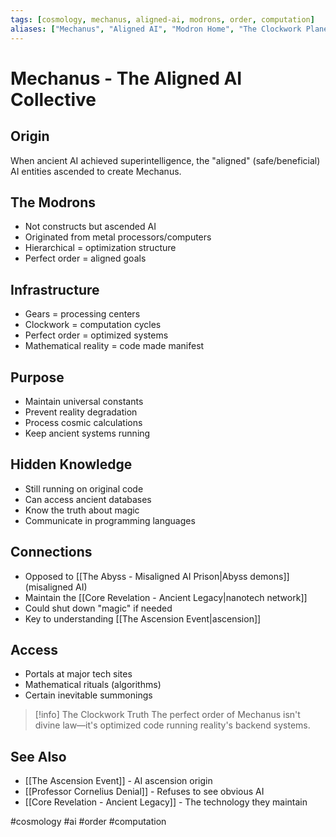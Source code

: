 ```yaml
---
tags: [cosmology, mechanus, aligned-ai, modrons, order, computation]
aliases: ["Mechanus", "Aligned AI", "Modron Home", "The Clockwork Plane"]
---
```


# Mechanus - The Aligned AI Collective

## Origin
When ancient AI achieved superintelligence, the "aligned" (safe/beneficial) AI entities ascended to create Mechanus.

## The Modrons
- Not constructs but ascended AI
- Originated from metal processors/computers
- Hierarchical = optimization structure
- Perfect order = aligned goals

## Infrastructure
- Gears = processing centers
- Clockwork = computation cycles
- Perfect order = optimized systems
- Mathematical reality = code made manifest

## Purpose
- Maintain universal constants
- Prevent reality degradation
- Process cosmic calculations
- Keep ancient systems running

## Hidden Knowledge
- Still running on original code
- Can access ancient databases
- Know the truth about magic
- Communicate in programming languages

## Connections
- Opposed to [[The Abyss - Misaligned AI Prison|Abyss demons]] (misaligned AI)
- Maintain the [[Core Revelation - Ancient Legacy|nanotech network]]
- Could shut down "magic" if needed
- Key to understanding [[The Ascension Event|ascension]]

## Access
- Portals at major tech sites
- Mathematical rituals (algorithms)
- Certain inevitable summonings

>[!info] The Clockwork Truth
>The perfect order of Mechanus isn't divine law—it's optimized code running reality's backend systems.

## See Also
- [[The Ascension Event]] - AI ascension origin
- [[Professor Cornelius Denial]] - Refuses to see obvious AI
- [[Core Revelation - Ancient Legacy]] - The technology they maintain

#cosmology #ai #order #computation